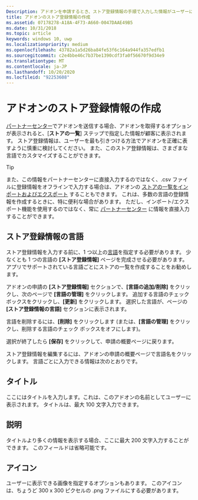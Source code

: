 ```yaml
---
Description: アドオンを申請するとき、ストア登録情報の手順で入力した情報がユーザーに表示されます。
title: アドオンのストア登録情報の作成
ms.assetid: 07178278-A18A-4F73-A660-0047DAAE49B5
ms.date: 10/31/2018
ms.topic: article
keywords: windows 10, uwp
ms.localizationpriority: medium
ms.openlocfilehash: 43782a1a5d26ba84fe53f6c164a944fa357edfb1
ms.sourcegitcommit: c2e4bbe46c7b37be1390cdf3fa0f56670f9d34e9
ms.translationtype: MT
ms.contentlocale: ja-JP
ms.lasthandoff: 10/20/2020
ms.locfileid: "92253608"
---
```

# <a name="create-add-on-store-listings"></a>アドオンのストア登録情報の作成

[パートナーセンター](https://partner.microsoft.com/dashboard)でアドオンを送信する場合、アドオンを取得するオプションが表示されると、[**ストアの一覧**] ステップで指定した情報が顧客に表示されます。 ストア登録情報は、ユーザーを最も引きつける方法でアドオンを正確に表すように慎重に検討してください。 また、このストア登録情報は、さまざまな言語でカスタマイズすることができます。

> [!TIP]
> また、この情報をパートナーセンターに直接入力するのではなく、.csv ファイルに登録情報をオフラインで入力する場合は、アドオンの [ストアの一覧をインポートおよびエクスポート](import-and-export-store-listings.md) することもできます。 これは、多数の言語の登録情報を作成するときに、特に便利な場合があります。 ただし、インポート/エクスポート機能を使用するのではなく、常に [パートナーセンター](https://partner.microsoft.com/dashboard) に情報を直接入力することができます。


## <a name="store-listing-languages"></a>ストア登録情報の言語

ストア登録情報を入力する前に、1 つ以上の[言語](supported-languages.md)を指定する必要があります。 少なくとも 1 つの言語の **[ストア登録情報]** ページを完成させる必要があります。 アプリでサポートされている言語ごとにストアの一覧を作成することをお勧めします。

アドオンの申請の **[ストア登録情報]** セクションで、**[言語の追加/削除]** をクリックし、次のページで **[言語の管理]** をクリックします。 追加する言語のチェック ボックスをクリックし、**[更新]** をクリックします。 選択した言語が、ページの **[ストア登録情報の言語]** セクションに表示されます。

言語を削除するには、**[削除]** をクリックします (または、**[言語の管理]** をクリックし、削除する言語のチェック ボックスをオフにします)。 

選択が終了したら **[保存]** をクリックして、申請の概要ページに戻ります。

ストア登録情報を編集するには、アドオンの申請の概要ページで言語名をクリックします。 言語ごとに入力できる情報は次のとおりです。

## <a name="title"></a>タイトル

ここにはタイトルを入力します。これは、このアドオンの名前としてユーザーに表示されます。 タイトルは、最大 100 文字入力できます。

## <a name="description"></a>説明

タイトルより多くの情報を表示する場合、ここに最大 200 文字入力することができます。 このフィールドは省略可能です。

## <a name="icon"></a>アイコン

ユーザーに表示できる画像を指定するオプションもあります。 このアイコンは、ちょうど 300 x 300 ピクセルの .png ファイルにする必要があります。

 

 




